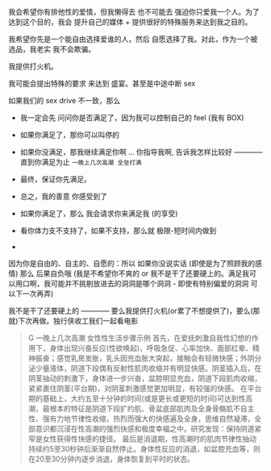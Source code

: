 
我会希望你有排他性的爱情，但我懒得去 也不可能去 强迫你只爱我一个人。为了达到这个目的，我会 提升自己的媒体 + 提供很好的特殊服务来达到我之目的。

我希望你先是一个能自由选择爱谁的人，然后 自愿选择了我。对此，作为一个被选品，我老实 我不会欺骗。

我提供打火机。

我可能会提出特殊的要求 来达到 盛宴。甚至是中途中断 sex

如果我们的 sex drive 不一致，那么
- 我一定会先 问问你是否满足了，因为我可以控制自己的 feel (我有 BOX)
- 如果你满足了，那你可以叫停的
- 如果你没满足，那我继续满足你啊 ... 你指导我啊, 告诉我怎样比较好 ———— 直到你满足为止 `一晚上几次高潮 全垒打满`
- 最终，保证你先满足。
- 总之，我的善意 你感受到了
- 如果你满足了，那么 我会请求你来满足我 (的享受)
- 看你体力支不支持了，如果不支持，那么就 极限-短时间内做到


-

因为你是自由的、自主的、自愿的：所以 如果你没说实话 (即使是为了照顾我的感情) 那么 后果自负哦 (我是不希望你不爽的 or 我不是干了还要硬上的。满足我可以用口啊，我可能并不挑剔放进去的洞洞是哪个洞洞 - 即使有特别偏爱的洞洞 可以下一次再弄)

我不是干了还要硬上的 ———— 要么我提供打火机(or累了不想提供了)，要么(那就)下次再做。独行侠收工我们一起看电影

> G 一晚上几次高潮
> 女性性生活步骤示例
> 首先，在爱抚刺激自我性幻想的作用下，身体出现兴奋反应(性欲唤起)，呼吸急促、心率加快、面部红晕、精神振奋；感觉乳房发胀，乳头因充血胀大突起，接触会有轻微快感；外阴分泌少量液体，阴道下段偶有反射性肌肉收缩并有明显快感。阴茎插入后，在阴茎抽动的刺激下，身体进一步兴奋，盆腔明显充血，阴道下段肌肉收缩，紧紧裹住阴茎(平台期)，对阴茎刺激感觉更加明显，有较强的快感。
> 在平台期的基础上，大约五至十分钟的时间(或是更长或更短的时间)可达到性高潮，最根本的特征是阴道下段扩约肌、骨盆底部肌肉及全身骨骼肌不自主性、强有力地节律性收缩，热烈而强大的快感遍及全身，思维自然凝滞，全部意识都沉浸在性高潮的强烈快感和极度幸福之中。研究发现：保持阴道紧窄是女性获得性快感的捷径。
> 最后是消退期，性高潮时的肌肉节律性抽动持续约5至30秒钟后渐渐自然停止。身体性反应的消退，如盆腔充血等，则在20至30分钟内逐步消退，身体恢复到平时的状态。
>
